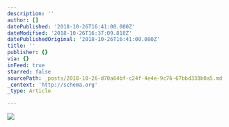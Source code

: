 ```yaml
---
description: ''
author: []
datePublished: '2018-10-26T16:41:00.080Z'
dateModified: '2018-10-26T16:37:09.818Z'
datePublishedOriginal: '2018-10-26T16:41:00.080Z'
title: ''
publisher: {}
via: {}
inFeed: true
starred: false
sourcePath: _posts/2018-10-26-d70a64bf-c24f-4e4e-9c76-67bbd338b0a5.md
_context: 'http://schema.org'
_type: Article

---
```

![](https://the-grid-user-content.s3-us-west-2.amazonaws.com/0968d09f-9e94-4df2-9068-dca38937336f.png)
